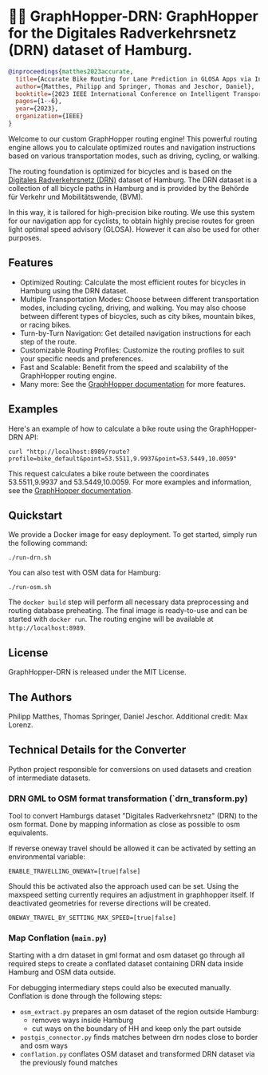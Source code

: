 # 🚴‍♂️ GraphHopper-DRN: GraphHopper for the Digitales Radverkehrsnetz (DRN) dataset of Hamburg.

```bibtex
@inproceedings{matthes2023accurate,
  title={Accurate Bike Routing for Lane Prediction in GLOSA Apps via Infrastructure Reference Models},
  author={Matthes, Philipp and Springer, Thomas and Jeschor, Daniel},
  booktitle={2023 IEEE International Conference on Intelligent Transportation Systems (ITSC)},
  pages={1--6},
  year={2023},
  organization={IEEE}
}
```

Welcome to our custom GraphHopper routing engine! This powerful routing engine allows you to calculate optimized routes and navigation instructions based on various transportation modes, such as driving, cycling, or walking. 

The routing foundation is optimized for bicycles and is based on the [Digitales Radverkehrsnetz (DRN)](https://metaver.de/trefferanzeige?docuuid=EA847D9F-6403-4B75-BCDB-73F831F960C7) dataset of Hamburg. The DRN dataset is a collection of all bicycle paths in Hamburg and is provided by the Behörde für Verkehr und Mobilitätswende, (BVM).

In this way, it is tailored for high-precision bike routing. We use this system for our navigation app for cyclists, to obtain highly precise routes for green light optimal speed advisory (GLOSA). However it can also be used for other purposes.

## Features

- Optimized Routing: Calculate the most efficient routes for bicycles in Hamburg using the DRN dataset.
- Multiple Transportation Modes: Choose between different transportation modes, including cycling, driving, and walking. You may also choose between different types of bicycles, such as city bikes, mountain bikes, or racing bikes.
- Turn-by-Turn Navigation: Get detailed navigation instructions for each step of the route.
- Customizable Routing Profiles: Customize the routing profiles to suit your specific needs and preferences.
- Fast and Scalable: Benefit from the speed and scalability of the GraphHopper routing engine.
- Many more: See the [GraphHopper documentation](https://docs.graphhopper.com/) for more features.

## Examples

Here's an example of how to calculate a bike route using the GraphHopper-DRN API:

```
curl "http://localhost:8989/route?profile=bike_default&point=53.5511,9.9937&point=53.5449,10.0059"
```

This request calculates a bike route between the coordinates 53.5511,9.9937 and 53.5449,10.0059. For more examples and information, see the [GraphHopper documentation](https://docs.graphhopper.com/).

## Quickstart

We provide a Docker image for easy deployment. To get started, simply run the following command:

```
./run-drn.sh
```

You can also test with OSM data for Hamburg:

```
./run-osm.sh
```

The `docker build` step will perform all necessary data preprocessing and routing database preheating. The final image is ready-to-use and can be started with `docker run`. The routing engine will be available at `http://localhost:8989`.

## License

GraphHopper-DRN is released under the MIT License.

## The Authors

Philipp Matthes, Thomas Springer, Daniel Jeschor. Additional credit: Max Lorenz.

## Technical Details for the Converter

Python project responsible for conversions on used datasets and creation of intermediate datasets.

### DRN GML to OSM format transformation (`drn_transform.py)

Tool to convert Hamburgs dataset "Digitales Radverkehrsnetz" (DRN) to the osm format.
Done by mapping information as close as possible to osm equivalents.

If reverse oneway travel should be allowed it can be activated by setting an environmental variable:

`ENABLE_TRAVELLING_ONEWAY=[true|false]`

Should this be activated also the approach used can be set. Using the maxspeed setting currently 
requires an adjustment in graphhopper itself. 
If deactivated geometries for reverse directions will be created.

`ONEWAY_TRAVEL_BY_SETTING_MAX_SPEED=[true|false]`

### Map Conflation (`main.py`)
Starting with a drn dataset in gml format and osm dataset go through all required steps to 
create a conflated dataset containing DRN data inside Hamburg and OSM data outside. 

For debugging intermediary steps could also be executed manually.
Conflation is done through the following steps:

- `osm_extract.py` prepares an osm dataset of the region outside Hamburg: 
  - removes ways inside Hamburg
  - cut ways on the boundary of HH and keep only the part outside
- `postgis_connector.py` finds matches between drn nodes close to border and osm ways
- `conflation.py` conflates OSM dataset and transformed DRN dataset via the previously found matches
